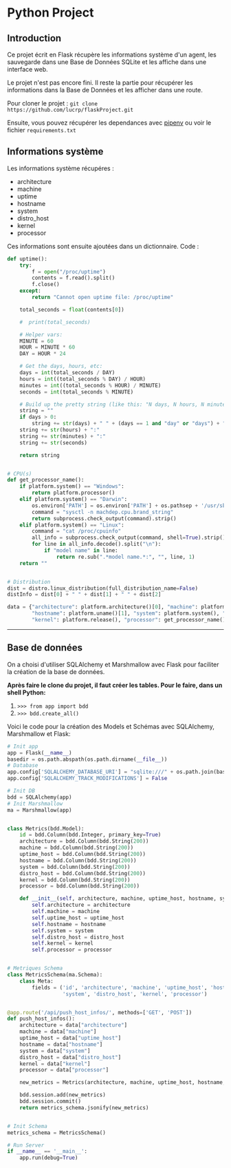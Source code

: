 # Python Project

## Introduction
Ce projet écrit en Flask récupère les informations système d'un agent, les sauvegarde dans une Base de Données SQLite et les affiche dans une interface web.

Le projet n'est pas encore fini. Il reste la partie pour récupérer les informations dans la Base de Données et les afficher dans une route.

Pour cloner le projet : `git clone https://github.com/lucrp/flaskProject.git`

Ensuite, vous pouvez récupérer les dependances avec [pipenv](https://pypi.org/project/pipenv/) ou voir le fichier `requirements.txt`


## Informations système
Les informations système récupéres : 
- architecture 
- machine
- uptime
- hostname 
- system
- distro_host
- kernel
- processor

Ces informations sont ensuite ajoutées dans un dictionnaire. Code :
```python
def uptime():
    try:
        f = open("/proc/uptime")
        contents = f.read().split()
        f.close()
    except:
        return "Cannot open uptime file: /proc/uptime"

    total_seconds = float(contents[0])

    #  print(total_seconds)

    # Helper vars:
    MINUTE = 60
    HOUR = MINUTE * 60
    DAY = HOUR * 24

    # Get the days, hours, etc:
    days = int(total_seconds / DAY)
    hours = int((total_seconds % DAY) / HOUR)
    minutes = int((total_seconds % HOUR) / MINUTE)
    seconds = int(total_seconds % MINUTE)

    # Build up the pretty string (like this: "N days, N hours, N minutes, N seconds")
    string = ""
    if days > 0:
        string += str(days) + " " + (days == 1 and "day" or "days") + ", "
    string += str(hours) + ":"
    string += str(minutes) + ":"
    string += str(seconds)

    return string


# CPU(s)
def get_processor_name():
    if platform.system() == "Windows":
        return platform.processor()
    elif platform.system() == "Darwin":
        os.environ['PATH'] = os.environ['PATH'] + os.pathsep + '/usr/sbin'
        command = "sysctl -n machdep.cpu.brand_string"
        return subprocess.check_output(command).strip()
    elif platform.system() == "Linux":
        command = "cat /proc/cpuinfo"
        all_info = subprocess.check_output(command, shell=True).strip()
        for line in all_info.decode().split("\n"):
            if "model name" in line:
                return re.sub(".*model name.*:", "", line, 1)
    return ""


# Distribution
dist = distro.linux_distribution(full_distribution_name=False)
distInfo = dist[0] + " " + dist[1] + " " + dist[2]

data = {"architecture": platform.architecture()[0], "machine": platform.machine(), "uptime_host": uptime(),
        "hostname": platform.uname()[1], "system": platform.system(), "distro_host": distInfo,
        "kernel": platform.release(), "processor": get_processor_name()}
```
---

## Base de données
On a choisi d'utiliser SQLAlchemy et Marshmallow avec Flask pour faciliter la création de la base de données.

**Après faire le clone du projet, il faut créer les tables. Pour le faire, dans un shell Python:**
1. `>>> from app import bdd`
2. `>>> bdd.create_all()`

Voici le code pour la création des Models et Schémas avec SQLAlchemy, Marshmallow et Flask:
```python
# Init app
app = Flask(__name__)
basedir = os.path.abspath(os.path.dirname(__file__))
# Database
app.config['SQLALCHEMY_DATABASE_URI'] = "sqlite:///" + os.path.join(basedir, 'bdd.sqlite')
app.config['SQLALCHEMY_TRACK_MODIFICATIONS'] = False

# Init DB
bdd = SQLAlchemy(app)
# Init Marshmallow
ma = Marshmallow(app)


class Metrics(bdd.Model):
    id = bdd.Column(bdd.Integer, primary_key=True)
    architecture = bdd.Column(bdd.String(200))
    machine = bdd.Column(bdd.String(200))
    uptime_host = bdd.Column(bdd.String(200))
    hostname = bdd.Column(bdd.String(200))
    system = bdd.Column(bdd.String(200))
    distro_host = bdd.Column(bdd.String(200))
    kernel = bdd.Column(bdd.String(200))
    processor = bdd.Column(bdd.String(200))

    def __init__(self, architecture, machine, uptime_host, hostname, system, distro_host, kernel, processor):
        self.architecture = architecture
        self.machine = machine
        self.uptime_host = uptime_host
        self.hostname = hostname
        self.system = system
        self.distro_host = distro_host
        self.kernel = kernel
        self.processor = processor


# Metriques Schema
class MetricsSchema(ma.Schema):
    class Meta:
        fields = ('id', 'architecture', 'machine', 'uptime_host', 'hostname',
                  'system', 'distro_host', 'kernel', 'processor')


@app.route('/api/push_host_infos/', methods=['GET', 'POST'])
def push_host_infos():
    architecture = data["architecture"]
    machine = data["machine"]
    uptime_host = data["uptime_host"]
    hostname = data["hostname"]
    system = data["system"]
    distro_host = data["distro_host"]
    kernel = data["kernel"]
    processor = data["processor"]

    new_metrics = Metrics(architecture, machine, uptime_host, hostname, system, distro_host, kernel, processor)

    bdd.session.add(new_metrics)
    bdd.session.commit()
    return metrics_schema.jsonify(new_metrics)


# Init Schema
metrics_schema = MetricsSchema()

# Run Server
if __name__ == '__main__':
    app.run(debug=True)

```
